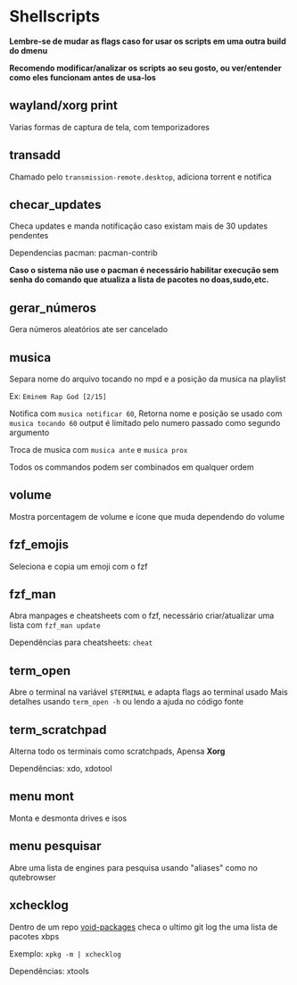 # Shellscripts

**Lembre-se de mudar as flags caso for usar os scripts em uma outra build do dmenu**

**Recomendo modificar/analizar os scripts ao seu gosto, ou ver/entender como eles funcionam antes de usa-los**

## wayland/xorg print

Varias formas de captura de tela, com temporizadores

## transadd

Chamado pelo `transmission-remote.desktop`, adiciona torrent e notifica

## checar_updates

Checa updates e manda notificação caso existam mais de 30 updates pendentes

Dependencias pacman: pacman-contrib

**Caso o sistema não use o pacman é necessário habilitar execução sem senha do comando que atualiza a lista de pacotes no doas,sudo,etc.**

## gerar_números

Gera números aleatórios ate ser cancelado

## musica

Separa nome do arquivo tocando no mpd e a posição da musica na playlist

Ex: `Eminem Rap God [2/15]`

Notifica com `musica notificar 60`, Retorna nome e posição se usado com `musica tocando 60`
output é limitado pelo numero passado como segundo argumento

Troca de musica com `musica ante` e `musica prox`

Todos os commandos podem ser combinados em qualquer ordem

## volume

Mostra porcentagem de volume e ícone que muda dependendo do volume

## fzf_emojis

Seleciona e copia um emoji com o fzf

## fzf_man

Abra manpages e cheatsheets com o fzf, necessário criar/atualizar uma lista com `fzf_man update`

Dependências para cheatsheets: `cheat`

## term_open

Abre o terminal na variável `$TERMINAL` e adapta flags ao terminal usado
Mais detalhes usando `term_open -h` ou lendo a ajuda no código fonte

## term_scratchpad

Alterna todo os terminais como scratchpads, Apensa **Xorg**

Dependências: xdo, xdotool

## menu mont

Monta e desmonta drives e isos

## menu pesquisar

Abre uma lista de engines para pesquisa usando "aliases" como no qutebrowser

## xchecklog

Dentro de um repo [void-packages](https://github.com/void-linux/void-packages) checa o ultimo git log the uma lista de pacotes xbps

Exemplo: `xpkg -m | xchecklog`

Dependências: xtools
